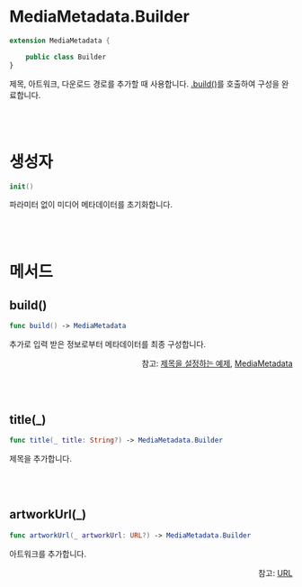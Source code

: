 # MediaMetadata.Builder

```swift
extension MediaMetadata {

    public class Builder
}
```
제목, 아트워크, 다운로드 경로를 추가할 때 사용합니다. [.build()](#build)를 호출하여 구성을 완료합니다.

<br><br>
# 생성자
```swift
init()
```
파라미터 없이 미디어 메타데이터를 초기화합니다.

<br><br>
# 메서드

## build()
```swift
func build() -> MediaMetadata
``` 
추가로 입력 받은 정보로부터 메타데이터를 최종 구성합니다.

<div align="right">
참고: <a href="../../how-to-use/home.md#제목을-설정하는-예제">제목을 설정하는 예제</a>, 
<a href="../../struct/media-metadata/home.md">MediaMetadata</a>
</div>

<br><br>
## title(_)
```swift
func title(_ title: String?) -> MediaMetadata.Builder
``` 
제목을 추가합니다.

<br><br>
## artworkUrl(_)
```swift
func artworkUrl(_ artworkUrl: URL?) -> MediaMetadata.Builder
``` 
아트워크를 추가합니다.
<div align="right">
참고: <a href="https://developer.apple.com/documentation/foundation/url">URL</a>
</div>
